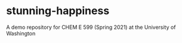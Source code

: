 # stunning-happiness
A demo repository for CHEM E 599 (Spring 2021) at the University of Washington
